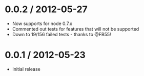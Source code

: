 0.0.2 / 2012-05-27
==================

* Now supports for node 0.7.x
* Commented out tests for features that will not be supported
* Down to 19/156 failed tests - thanks to @FB55!

0.0.1 / 2012-05-23
==================

* Initial release
